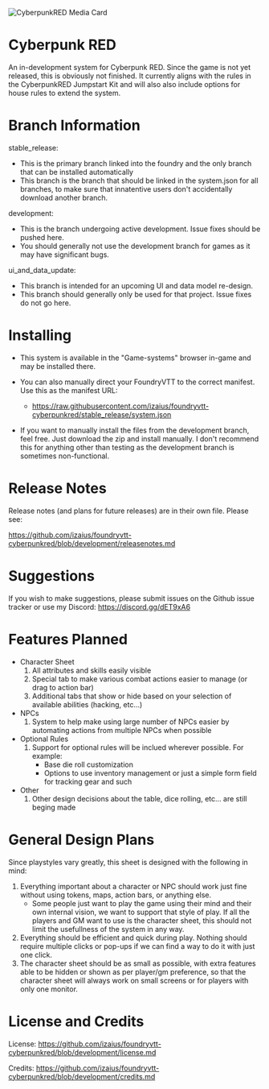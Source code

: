 ![CyberpunkRED Media Card](https://github.com/izaius/foundryvtt-cyberpunkred/blob/development/css/cpredmediacard2.png?raw=true "CyberpunkRED Media Card")

# Cyberpunk RED

An in-development system for Cyberpunk RED. Since the game is not yet released, this is obviously not finished. It currently aligns with the rules in the CyberpunkRED Jumpstart Kit and will also also include options for house rules to extend the system.

# Branch Information

stable_release:
  - This is the primary branch linked into the foundry and the only branch that can be installed automatically
  - This branch is the branch that should be linked in the system.json for all branches, to make sure that innatentive users don't accidentally download another branch.
  
development:
  - This is the branch undergoing active development. Issue fixes should be pushed here.
  - You should generally not use the development branch for games as it may have significant bugs.
  
ui_and_data_update:
  - This branch is intended for an upcoming UI and data model re-design.
  - This branch should generally only be used for that project. Issue fixes do not go here.

# Installing

- This system is available in the "Game-systems" browser in-game and may be installed there.

- You can also manually direct your FoundryVTT to the correct manifest. Use this as the manifest URL:
  - https://raw.githubusercontent.com/izaius/foundryvtt-cyberpunkred/stable_release/system.json

- If you want to manually install the files from the development branch, feel free. Just download the zip and install manually. I don't recommend this for anything other than testing as the development branch is sometimes non-functional.

# Release Notes

Release notes (and plans for future releases) are in their own file. Please see:

https://github.com/izaius/foundryvtt-cyberpunkred/blob/development/releasenotes.md

# Suggestions

If you wish to make suggestions, please submit issues on the Github issue tracker or use my Discord: https://discord.gg/dET9xA6

# Features Planned

- Character Sheet
  1. All attributes and skills easily visible
  2. Special tab to make various combat actions easier to manage (or drag to action bar)
  3. Additional tabs that show or hide based on your selection of available abilities (hacking, etc...)
- NPCs
  1. System to help make using large number of NPCs easier by automating actions from multiple NPCs when possible
- Optional Rules
  1. Support for optional rules will be inclued wherever possible. For example:
     - Base die roll customization
     - Options to use inventory management or just a simple form field for tracking gear and such
- Other
  1. Other design decisions about the table, dice rolling, etc... are still beging made
  
# General Design Plans

Since playstyles vary greatly, this sheet is designed with the following in mind:

1. Everything important about a character or NPC should work just fine without using tokens, maps, action bars, or anything else.
   - Some people just want to play the game using their mind and their own internal vision, we want to support that style of play. If all the players and GM want to use is the character sheet, this should not limit the usefullness of the system in any way.
2. Everything should be efficient and quick during play. Nothing should require multiple clicks or pop-ups if we can find a way to do it with just one click.
3. The character sheet should be as small as possible, with extra features able to be hidden or shown as per player/gm preference, so that the character sheet will always work on small screens or for players with only one monitor.

# License and Credits

License:
https://github.com/izaius/foundryvtt-cyberpunkred/blob/development/license.md

Credits:
https://github.com/izaius/foundryvtt-cyberpunkred/blob/development/credits.md

